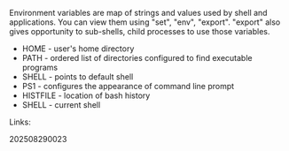 Environment variables are map of strings and values used by shell and applications.
You can view them using "set", "env", "export". 
"export" also gives opportunity to sub-shells, child processes to use those variables.

- HOME - user's home directory
- PATH - ordered list of directories configured to find executable programs
- SHELL - points to default shell
- PS1 - configures the appearance of command line prompt
- HISTFILE - location of bash history
- SHELL - current shell



Links:

202508290023

